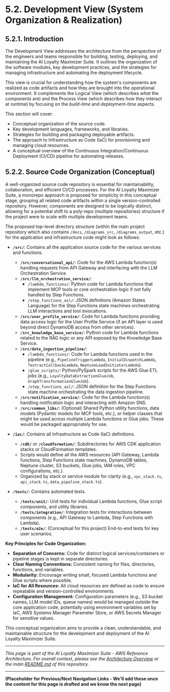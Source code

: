 # 5.2. Development View (System Organization & Realization)

## 5.2.1. Introduction

The Development View addresses the architecture from the perspective of the engineers and teams responsible for building, testing, deploying, and maintaining the AI Loyalty Maximizer Suite. It outlines the organization of the software modules, key development practices, and the strategies for managing infrastructure and automating the deployment lifecycle.

This view is crucial for understanding how the system's components are realized as code artifacts and how they are brought into the operational environment. It complements the Logical View (which describes *what* the components are) and the Process View (which describes *how* they interact at runtime) by focusing on the *build-time* and *deployment-time* aspects.

This section will cover:
* Conceptual organization of the source code.
* Key development languages, frameworks, and libraries.
* Strategies for building and packaging deployable artifacts.
* The approach to Infrastructure as Code (IaC) for provisioning and managing cloud resources.
* A conceptual overview of the Continuous Integration/Continuous Deployment (CI/CD) pipeline for automating releases.

## 5.2.2. Source Code Organization (Conceptual)

A well-organized source code repository is essential for maintainability, collaboration, and efficient CI/CD processes. For the AI Loyalty Maximizer Suite, a monorepo approach is proposed for simplicity in this conceptual stage, grouping all related code artifacts within a single version-controlled repository. However, components are designed to be logically distinct, allowing for a potential shift to a poly-repo (multiple repositories) structure if the project were to scale with multiple development teams.

The proposed top-level directory structure (within the main project repository which also contains `/docs`, `/diagrams_src`, `/diagrams_output`, etc.) for the application and infrastructure code might look as follows:

* **`/src/`**: Contains all the application source code for the various services and functions.
    * **`/src/conversational_api/`**: Code for the AWS Lambda function(s) handling requests from API Gateway and interfacing with the LLM Orchestration Service.
    * **`/src/llm_orchestration_service/`**:
        * `/lambda_functions/`: Python code for Lambda functions that implement MCP tools or core orchestration logic if not fully handled by Step Functions.
        * `/step_functions_asl/`: JSON definitions (Amazon States Language) for the Step Functions state machines orchestrating LLM interactions and tool invocations.
    * **`/src/user_profile_service/`**: Code for Lambda functions providing data access logic for the User Profile Service (if an API layer is used beyond direct DynamoDB access from other services).
    * **`/src_knowledge_base_service/`**: Python code for Lambda functions related to the RAG logic or any API exposed by the Knowledge Base Service.
    * **`/src/data_ingestion_pipeline/`**:
        * `/lambda_functions/`: Code for Lambda functions used in the pipeline (e.g., `PipelineTriggerLambda`, `InitialDispatchLambda`, `TextractCallbackLambda`, `NeptuneLoadInitiatorLambda`).
        * `/glue_scripts/`: Python/PySpark scripts for the AWS Glue ETL jobs (e.g., `LoyaltyDataExtractionGlueJob`, `GraphTransformationGlueJob`).
        * `/step_functions_asl/`: JSON definition for the Step Functions state machine orchestrating the data ingestion pipeline.
    * **`/src/notification_service/`**: Code for the Lambda function(s) handling notification logic and interacting with Amazon SNS.
    * **`/src/common_libs/`**: (Optional) Shared Python utility functions, data models (Pydantic models for MCP tools, etc.), or helper classes that might be used across multiple Lambda functions or Glue jobs. These would be packaged appropriately for use.

* **`/iac/`**: Contains all Infrastructure as Code (IaC) definitions.
    * **`/cdk/`** or **`/cloudformation/`**: Subdirectories for AWS CDK application stacks or CloudFormation templates.
    * Scripts would define all the AWS resources (API Gateway, Lambda functions, Step Functions state machines, DynamoDB tables, Neptune cluster, S3 buckets, Glue jobs, IAM roles, VPC configurations, etc.).
    * Organized by stack or service module for clarity (e.g., `vpc_stack.ts`, `api_stack.ts`, `data_pipeline_stack.ts`).

* **`/tests/`**: Contains automated tests.
    * **`/tests/unit/`**: Unit tests for individual Lambda functions, Glue script components, and utility libraries.
    * **`/tests/integration/`**: Integration tests for interactions between components (e.g., API Gateway to Lambda, Step Functions with Lambda).
    * **`/tests/e2e/`**: (Conceptual for this project) End-to-end tests for key user scenarios.

**Key Principles for Code Organization:**

* **Separation of Concerns:** Code for distinct logical services/containers or pipeline stages is kept in separate directories.
* **Clear Naming Conventions:** Consistent naming for files, directories, functions, and variables.
* **Modularity:** Encourage writing small, focused Lambda functions and Glue scripts where possible.
* **IaC for All Resources:** All cloud resources are defined as code to ensure repeatable and version-controlled environments.
* **Configuration Management:** Configuration parameters (e.g., S3 bucket names, LLM model IDs, queue names) would be managed outside the core application code, potentially using environment variables set by IaC, AWS Systems Manager Parameter Store, or AWS Secrets Manager for sensitive values.

This conceptual organization aims to provide a clean, understandable, and maintainable structure for the development and deployment of the AI Loyalty Maximizer Suite.

---
*This page is part of the AI Loyalty Maximizer Suite - AWS Reference Architecture. For overall context, please see the [Architecture Overview](../00_ARCHITECTURE_OVERVIEW.md) or the main [README.md](../../../README.md) of this repository.*

---
**(Placeholder for Previous/Next Navigation Links - We'll add these once the content for this page is drafted and we know the next page)**